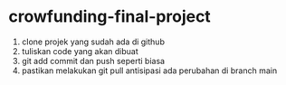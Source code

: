 # crowfunding-final-project
1. clone projek yang sudah ada di github
2. tuliskan code yang akan dibuat
3. git add commit dan push seperti biasa
4. pastikan melakukan git pull antisipasi ada perubahan di branch main

